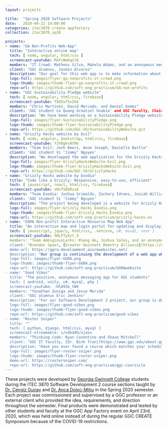 ```yaml
---
layout: projects

title:  "Spring 2020 Software Projects"
date:   2020-04-22 14:00:00
categories: itec3870 create appfactory
collection: itec3870_sp20

projects:
- name: "GA Non-Profits Web-App"
  title: "Interactive online map"
  tech: [ node, angular, html/css ]
  screencast-youtube: MxFcWwkqitA
  members: "IT Crowd: Matheus Silva, Makela Adams, and an anonymous member"
  client: "GGC alumnus, Jasmin Alvarez"
  description: "Our goal for this web app is to make information about non-profit organizations more accessible to the community and volunteers. The user will be able to search all non-profit organizations in Gwinnett County, the user will also have a filter feature where the user can filter the non - profit organizations based on their preferences. User can see details information of all the organizations with a link to access the organization website directly."
  logo-full: images/flyer-ga-nonprofits-it-crowd.png
  logo-thumb: images/thumb-flyer-ga-nonprofits-it-crowd.png
  repo-url: https://github.com/soft-eng-practicum/GA-non-profits
- name: "GGC Sustainability Pledge website"
  tech: [ node, angular, html/css, firebase]
  screencast-youtube: TkO5ufSxIkk
  members: "Chris Martinez, David Mercado, and Denzel Gomez" 
  client: 'GGC student Le Quang Greatzel Unabia' and GGC faculty, Chair of Sustainability Committee [Dr. Elizabeth Sudduth](https://www.ggc.edu/about-ggc/directory/elizabeth-sudduth)
  description: "We have been working on a Sustainability Pledge website for the GGC Sustainability Committee that aims to implement a comprehensive and strategic plan for the conservation and recycling of resources at GGC. The web application will allow users to take and manage their pledges to start or continue living a sustainable lifestyle."
  logo-full: images/flyer-SustainabilityPledge.png
  logo-thumb: images/thumb-flyer-SustainabilityPledge.png
  repo-url: https://github.com/GGC-SD/SustainabilityWebsite.git
- name: "Grizzly Hacks website by Evil"
  tech: [ node, angular, bootstrap, html/css, firebase]
  screencast-youtube: Yzh8gksAtMo
  members: "Team Evil: Josh Beers, Anne Joseph, Danielle Battle" 
  client: 'GGC student Vi "Jimmy" Nguyen'
  description: "We developped the web application for the Grizzly Hacks RSO. The Grizzly Hacks web application allows users to access information about hackathons that the RSO will be hosting on campus. The application also allows users to register and apply for an upcoming hackathon. The web application gives administration an easy way to update the event calendar on the landing page and audit accounts and applications without database knowledge."
  logo-full: images/flyer-GrizzlyHacksWebsite-Evil.png
  logo-thumb: images/thumb-flyer-GrizzlyHacksWebsite-Evil.png
  repo-url: https://github.com/GGC-SD/GrizzlyHacks
- name: "Grizzly Hacks website by Exodia"
  title: "Code like a Grizzly: Responsive, easy-to-use, efficient"
  tech: [ javascript, react, html/css, firebase]
  screencast-youtube: oHnf5DbRzzA
  members: "Team Exodia: Joshua Grimaldo, Zachary Idrees, Josiah Williams, Erick Martinez" 
  client: 'GGC student Vi "Jimmy" Nguyen'
  description: "The project being developed is a website for Grizzly Hacks. The purpose of this website is for users to register for GGC's hackathon. This website will also answer general questions people may have regarding what is and what happens at a hackathon. It will also have a schedule for users to know what events and workshops will be taking place during the hackathon. The website will also display sponsors for the hackathon and contact information for the event."
  logo-full: images/flyer-Grizzly_Hacks_Exodia.png
  logo-thumb: images/thumb-flyer-Grizzly_Hacks_Exodia.png
  repo-url: https://github.com/soft-eng-practicum/grizzly-hacks-ws
- name: "GGRA Non-profit Interactive Resource Map Web App"
  title: "An interactive map and login portal for updating and displaying GGRA partners' locations and information"
  tech: [ javascript, jquery, html/css, .netcore, c#, mssql, rest ]
  screencast-youtube: XHLFTyXzt_4
  members: "Team AmbigiousLarks: Khang Ho, Joshua Sales, and an anonymous member"
  client: "Brendan Spaar, [Greater Gwinnett Reentry Alliance](https://www.gwinnettreentry.org/)"
  demo-url: https://ggra-development.azurewebsites.net/
  description: "Our group is continuing the development of a web app which assists ex offenders reintegrate into society listing public organizations and plotting them on an interactive map. The user may select an organization to view details: address, phone number, description and see that organization's location on a Google map. An administrator will be able to add new organizations to an SQL database through a web interface."
  logo-full: images/flyer-GGRA.png
  logo-thumb: images/thumb-flyer-GGRA.png
  repo-url: https://github.com/soft-eng-practicum/GGRAwebsite
- name: "Good Vibes"
  title: "The positive, anonymous messaging app for GGC students"
  tech: [ android, unity, c#, mysql, php ]
  screencast-youtube: -HlA93e_tW4
  members: "Yonathan Zuniga and Jesse Merida"
  client: "GGC alumnus Eric Jenkins"
  description: "For our Software Development 2 project, our group is developing an Android application that lets GGC users anonymously post their thoughts. The goal is for users to have a safe and open space for them to receive positive feedback on topics that they post, receiving help with any mental health issues or other struggles that they are going through. There will be an automatic text filter and manual reporting button for unsafe and toxic behaviors."
  logo-full: images/flyer-good-vibes.png
  logo-thumb: images/thumb-flyer-good-vibes.png
  repo-url: https://github.com/soft-eng-practicum/good-vibes
- name: "Roster Sniper"
  title: ""
  tech: [ python, django, html/css, mysql ]
  screencast-streamable: s/ndkddh/ojasn
  members: "Thinking Code: Ryan Cosentino and Shaun Mitchell"
  client: "GGC IT faculty, [Dr. Binh Tran](https://www.ggc.edu/about-ggc/directory/binh-tran)"
  description: "Have you ever found a course which matches your schedule perfectly only to realize it's run out of seats? Say goodbye to checking banner everyday for weeks and hello to Roster Sniper! Our website helps students track courses by sending email notifications once a particular course becomes available. Students are able to create accounts, login and logout, search for and track courses, and manage notifications through our easy to use web application developed with Django. Course data is stored in a MySQL database and is updated periodically by scraping data from banner."
  logo-full: images/flyer-roster-sniper.png
  logo-thumb: images/thumb-flyer-roster-sniper.png
  demo-url: https://rostersniper.com/
  repo-url: https://github.com/soft-eng-practicum/ggc-coursicle
---
```


These projects were developed by [Georgia Gwinnett College][ggc]
students during the ITEC 3870 Software Development 2 course sections
taught by [Dr. Cengiz Gunay][gunay-ggc]
and [Dr. Anca Doloc-Mihu][doloc-ggc] in the Spring 2020 semester. Each
project was commissioned and supervised by a GGC professor or an
external client who provided the idea, requirements, and direction
throughout the semester. Final products were demonstrated and tested
by other students and faculty at the GGC App Factory event on April
23rd, 2020, which was held online instead of during the regular GGC
CREATE Symposium because of the COVID-19 restrictions.
	
[ggc]:		http://www.ggc.edu
[gunay-ggc]: 	http://www.ggc.edu/about-ggc/directory/cengiz-gunay
[doloc-ggc]: 	http://www.ggc.edu/about-ggc/directory/anca-doloc-mihu

